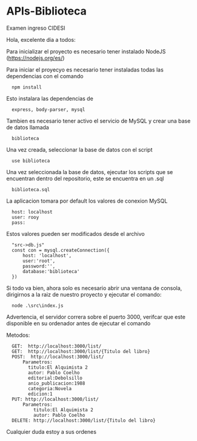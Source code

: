 # APIs-Biblioteca
Examen ingreso CIDESI


Hola, excelente dia a todos:

Para inicializar el proyecto es necesario tener instalado NodeJS (https://nodejs.org/es/) 

Para iniciar el proyecyo es necesario tener instaladas todas las dependencias con el comando

      npm install
  
Esto instalara las dependencias de 

      express, body-parser, mysql
      
Tambien es necesario tener activo el servicio de MySQL y crear una base de datos llamada 

      biblioteca
      
Una vez creada, seleccionar la base de datos con el script

      use biblioteca
 
 
 Una vez seleccionada la base de datos, ejecutar los scripts que se encuentran dentro del repositorio, este se encuentra en un .sql
 
      biblioteca.sql
      
La aplicacion tomara por default los valores de conexion MySQL

      host: localhost
      user: rooy
      pass:   
      
Estos valores pueden ser modificados desde el archivo


      "src->db.js"
      const con = mysql.createConnection({
          host: 'localhost',
          user:'root',
          password:'',
          database:'biblioteca'
      })
      
      
Si todo va bien, ahora solo es necesario abrir una ventana de consola, dirigirnos a la raiz de nuestro proyecto y ejecutar el comando:

      node .\src\index.js 
      
     
Advertencia, el servidor correra sobre el puerto 3000, verifcar que este disponible en su ordenador antes de ejecutar el comando



Metodos:

      GET:  http://localhost:3000/list/
      GET:  http://localhost:3000/list/{Titulo del libro}
      POST:  http://localhost:3000/list/
          Parametros:
            titulo:El Alquimista 2
            autor: Pablo Coelho
            editorial:Debolsillo
            anio_publicacion:1988
            categoria:Novela
            edicion:1
      PUT: http://localhost:3000/list/
          Parametros:
              titulo:El Alquimista 2
              autor: Pablo Coelho
      DELETE: http://localhost:3000/list/{Titulo del libro}
      
      
Cualquier duda estoy a sus ordenes

